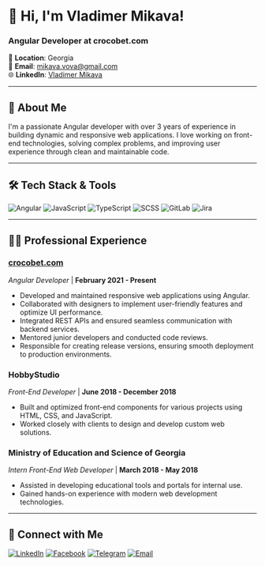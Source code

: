 # 👋 Hi, I'm Vladimer Mikava!

### Angular Developer at crocobet.com  
📍 **Location**: Georgia  
📧 **Email**: [mikava.vova@gmail.com](mailto:mikava.vova@gmail.com)  
🌐 **LinkedIn**: [Vladimer Mikava](https://www.linkedin.com/in/mikava)

---

## 🚀 About Me
I'm a passionate Angular developer with over 3 years of experience in building dynamic and responsive web applications. I love working on front-end technologies, solving complex problems, and improving user experience through clean and maintainable code.

---

## 🛠️ Tech Stack & Tools

![Angular](https://img.shields.io/badge/-Angular-DD0031?style=for-the-badge&logo=angular&logoColor=white)
![JavaScript](https://img.shields.io/badge/-JavaScript-F7DF1E?style=for-the-badge&logo=javascript&logoColor=black)
![TypeScript](https://img.shields.io/badge/-TypeScript-007ACC?style=for-the-badge&logo=typescript&logoColor=white)
![SCSS](https://img.shields.io/badge/-SCSS-CC6699?style=for-the-badge&logo=sass&logoColor=white)
![GitLab](https://img.shields.io/badge/-GitLab-FC6D26?style=for-the-badge&logo=gitlab&logoColor=white)
![Jira](https://img.shields.io/badge/-Jira-0052CC?style=for-the-badge&logo=jira&logoColor=white)

---

## 👨‍💻 Professional Experience

### **[crocobet.com](https://www.crocobet.com/)**  
_Angular Developer_ | **February 2021 - Present**  
- Developed and maintained responsive web applications using Angular.
- Collaborated with designers to implement user-friendly features and optimize UI performance.
- Integrated REST APIs and ensured seamless communication with backend services.
- Mentored junior developers and conducted code reviews.
- Responsible for creating release versions, ensuring smooth deployment to production environments.

### **HobbyStudio**  
_Front-End Developer_ | **June 2018 - December 2018**  
- Built and optimized front-end components for various projects using HTML, CSS, and JavaScript.
- Worked closely with clients to design and develop custom web solutions.

### **Ministry of Education and Science of Georgia**  
_Intern Front-End Web Developer_ | **March 2018 - May 2018**  
- Assisted in developing educational tools and portals for internal use.
- Gained hands-on experience with modern web development technologies.

---

## 🔗 Connect with Me

[![LinkedIn](https://img.shields.io/badge/LinkedIn-Profile-blue?style=for-the-badge&logo=linkedin)](https://www.linkedin.com/in/mikava)
[![Facebook](https://img.shields.io/badge/Facebook-Profile-1877F2?style=for-the-badge&logo=facebook&logoColor=white)](https://www.facebook.com/Vladimer.Mikava)
[![Telegram](https://img.shields.io/badge/Telegram-Profile-2CA5E0?style=for-the-badge&logo=telegram&logoColor=white)](https://t.me/m1kav4)
[![Email](https://img.shields.io/badge/Email-D14836?style=for-the-badge&logo=gmail&logoColor=white)](mailto:mikava.vova@gmail.com)
